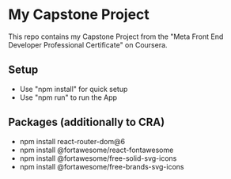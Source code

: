 # My Capstone Project

This repo contains my Capstone Project from the "Meta Front End Developer Professional Certificate" on Coursera.

## Setup
- Use "npm install" for quick setup
- Use "npm run" to run the App
## Packages (additionally to CRA)
- npm install react-router-dom@6
- npm install @fortawesome/react-fontawesome
- npm install @fortawesome/free-solid-svg-icons
- npm install @fortawesome/free-brands-svg-icons
